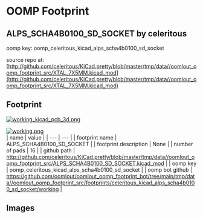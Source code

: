 # OOMP Footprint  
## ALPS_SCHA4B0100_SD_SOCKET  by celeritous  
  
oomp key: oomp_celeritous_kicad_alps_scha4b0100_sd_socket  
  
source repo at: [http://github.com/celeritous/KiCad.pretty/blob/master/tmp/data//oomlout_oomp_footprint_src/XTAL_7X5MM.kicad_mod](http://github.com/celeritous/KiCad.pretty/blob/master/tmp/data//oomlout_oomp_footprint_src/XTAL_7X5MM.kicad_mod)  
## Footprint  
  
[![working_kicad_pcb_3d.png](working_kicad_pcb_3d_600.png)](working_kicad_pcb_3d.png)  
  
[![working.png](working_600.png)](working.png)  
| name | value | 
| --- | --- | 
| footprint name | ALPS_SCHA4B0100_SD_SOCKET | 
| footprint description | None | 
| number of pads | 16 | 
| github path | http://github.com/celeritous/KiCad.pretty/blob/master/tmp/data//oomlout_oomp_footprint_src/ALPS_SCHA4B0100_SD_SOCKET.kicad_mod | 
| oomp key | oomp_celeritous_kicad_alps_scha4b0100_sd_socket | 
| oomp bot github | https://github.com/oomlout/oomlout_oomp_footprint_bot/tree/main/tmp/data//oomlout_oomp_footprint_src/footprints/celeritous_kicad_alps_scha4b0100_sd_socket/working | 
## Images  
